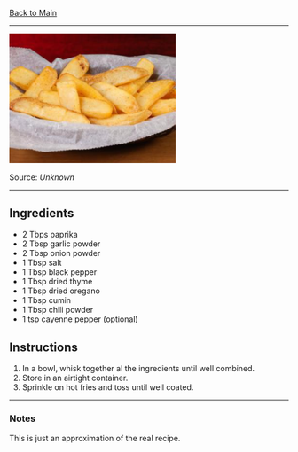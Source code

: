 [Back to Main](/README.md)

---

<img src="/90%20Images/Texas%20Roadhouse%20Fry%20Seasoning.png" width="300" />

Source: *Unknown*

---
## Ingredients

- 2 Tbps paprika
- 2 Tbsp garlic powder
- 2 Tbsp onion powder
- 1 Tbsp salt
- 1 Tbsp black pepper
- 1 Tbsp dried thyme
- 1 Tbsp dried oregano
- 1 Tbsp cumin
- 1 Tbsp chili powder
- 1 tsp cayenne pepper (optional)

## Instructions

1. In a bowl, whisk together al the ingredients until well combined.
2. Store in an airtight container.
3. Sprinkle on hot fries and toss until well coated.

---
### Notes

This is just an approximation of the real recipe.